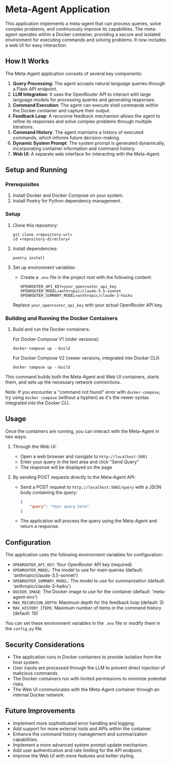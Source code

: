 # Meta-Agent Application

This application implements a meta-agent that can process queries, solve complex problems, and continuously improve its capabilities. The meta-agent operates within a Docker container, providing a secure and isolated environment for executing commands and solving problems. It now includes a web UI for easy interaction.

## How It Works

The Meta-Agent application consists of several key components:

1. **Query Processing**: The agent accepts natural language queries through a Flask API endpoint.
2. **LLM Integration**: It uses the OpenRouter API to interact with large language models for processing queries and generating responses.
3. **Command Execution**: The agent can execute shell commands within the Docker container and capture their output.
4. **Feedback Loop**: A recursive feedback mechanism allows the agent to refine its responses and solve complex problems through multiple iterations.
5. **Command History**: The agent maintains a history of executed commands, which informs future decision-making.
6. **Dynamic System Prompt**: The system prompt is generated dynamically, incorporating container information and command history.
7. **Web UI**: A separate web interface for interacting with the Meta-Agent.

## Setup and Running

### Prerequisites

1. Install Docker and Docker Compose on your system.
2. Install Poetry for Python dependency management.

### Setup

1. Clone this repository:
   ```
   git clone <repository-url>
   cd <repository-directory>
   ```

2. Install dependencies:
   ```
   poetry install
   ```

3. Set up environment variables:
   - Create a `.env` file in the project root with the following content:
     ```
     OPENROUTER_API_KEY=your_openrouter_api_key
     OPENROUTER_MODEL=anthropic/claude-3.5-sonnet
     OPENROUTER_SUMMARY_MODEL=anthropic/claude-3-haiku
     ```
   Replace `your_openrouter_api_key` with your actual OpenRouter API key.

### Building and Running the Docker Containers

1. Build and run the Docker containers:

   For Docker Compose V1 (older versions):
   ```
   docker-compose up --build
   ```

   For Docker Compose V2 (newer versions, integrated into Docker CLI):
   ```
   docker compose up --build
   ```

This command builds both the Meta-Agent and Web UI containers, starts them, and sets up the necessary network connections.

Note: If you encounter a "command not found" error with `docker-compose`, try using `docker compose` (without a hyphen) as it's the newer syntax integrated into the Docker CLI.

## Usage

Once the containers are running, you can interact with the Meta-Agent in two ways:

1. Through the Web UI:
   - Open a web browser and navigate to `http://localhost:5001`
   - Enter your query in the text area and click "Send Query"
   - The response will be displayed on the page

2. By sending POST requests directly to the Meta-Agent API:
   - Send a POST request to `http://localhost:5002/query` with a JSON body containing the query:
     ```json
     {
         "query": "Your query here"
     }
     ```
   - The application will process the query using the Meta-Agent and return a response.

## Configuration

The application uses the following environment variables for configuration:

- `OPENROUTER_API_KEY`: Your OpenRouter API key (required)
- `OPENROUTER_MODEL`: The model to use for main queries (default: 'anthropic/claude-3.5-sonnet')
- `OPENROUTER_SUMMARY_MODEL`: The model to use for summarization (default: 'anthropic/claude-3-haiku')
- `DOCKER_IMAGE`: The Docker image to use for the container (default: 'meta-agent-env')
- `MAX_RECURSION_DEPTH`: Maximum depth for the feedback loop (default: 3)
- `MAX_HISTORY_ITEMS`: Maximum number of items in the command history (default: 10)

You can set these environment variables in the `.env` file or modify them in the `config.py` file.

## Security Considerations

- The application runs in Docker containers to provide isolation from the host system.
- User inputs are processed through the LLM to prevent direct injection of malicious commands.
- The Docker containers run with limited permissions to minimize potential risks.
- The Web UI communicates with the Meta-Agent container through an internal Docker network.

## Future Improvements

- Implement more sophisticated error handling and logging.
- Add support for more external tools and APIs within the container.
- Enhance the command history management and summarization capabilities.
- Implement a more advanced system prompt update mechanism.
- Add user authentication and rate limiting for the API endpoint.
- Improve the Web UI with more features and better styling.
